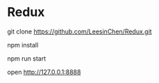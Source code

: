 # Redux

git clone https://github.com/LeesinChen/Redux.git

npm install

npm run start

open http://127.0.0.1:8888
